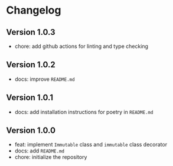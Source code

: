 # Changelog

## Version 1.0.3

- chore: add github actions for linting and type checking

## Version 1.0.2

- docs: improve `README.md`

## Version 1.0.1

- docs: add installation instructions for poetry in `README.md`

## Version 1.0.0

- feat: implement `Immutable` class and `immutable` class decorator
- docs: add `README.md`
- chore: initialize the repository
